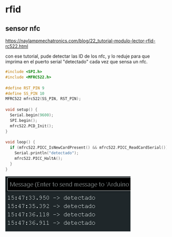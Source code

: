 # rfid

## sensor nfc

<https://naylampmechatronics.com/blog/22_tutorial-modulo-lector-rfid-rc522.html>

con ese tutorial, pude detectar las ID de los nfc, y lo reduje para que imprima en el puerto serial "detectado" cada vez que sensa un nfc.

```cpp
#include <SPI.h>
#include <MFRC522.h>

#define RST_PIN 9
#define SS_PIN 10
MFRC522 mfrc522(SS_PIN, RST_PIN);

void setup() {
  Serial.begin(9600);
  SPI.begin();
  mfrc522.PCD_Init();
}

void loop() {
  if (mfrc522.PICC_IsNewCardPresent() && mfrc522.PICC_ReadCardSerial()) {
    Serial.println("detectado");
    mfrc522.PICC_HaltA();
  } 
}
```

![puerto serial con el código anterior](./imagenes/detected.png)